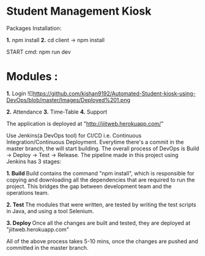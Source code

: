 # Student Management Kiosk

Packages Installation:

<b>1.</b> npm install
<b>2.</b> cd client -> npm install

START cmd:
npm run dev

# Modules : 
<b>1.</b> Login
![]https://github.com/kishan9192/Automated-Student-kiosk-using-DevOps/blob/master/Images/Deployed%201.png

<b>2.</b> Attendance
<b>3.</b> Time-Table
<b>4.</b> Support

The application is deployed at "http://jiitweb.herokuapp.com/"

Use Jenkins(a DevOps tool) for CI/CD i.e. Continuous Integration/Continuous Deployment. Everytime there's a commit in the master branch, the will start building. The overall process of DevOps is Build -> Deploy -> Test -> Release. The pipeline made in this project using Jenkins has 3 stages:

<b> 1. Build </b>
Build contains the command "npm install", which is responsible for copying and downloading all the dependencies that are required to run the project. This bridges the gap between development team and the operations team.

<b> 2. Test </b>
The modules that were written, are tested by writing the test scripts in Java, and using a tool Selenium.

<b> 3. Deploy </b>
Once all the changes are built and tested, they are deployed at "jiitweb.herokuapp.com" 

All of the above process takes 5-10 mins, once the changes are pushed and committed in the master branch.



